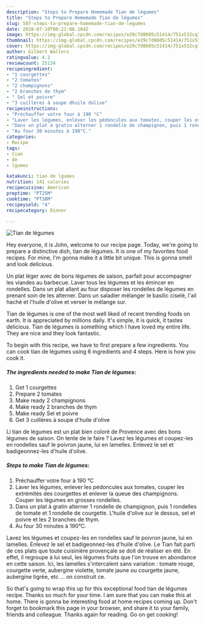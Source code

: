 ```yaml
---
description: "Steps to Prepare Homemade Tian de légumes"
title: "Steps to Prepare Homemade Tian de légumes"
slug: 507-steps-to-prepare-homemade-tian-de-legumes
date: 2020-07-10T00:21:06.104Z
image: https://img-global.cpcdn.com/recipes/e29c7d8605c51414/751x532cq70/tian-de-legumes-photo-principale-de-la-recette.jpg
thumbnail: https://img-global.cpcdn.com/recipes/e29c7d8605c51414/751x532cq70/tian-de-legumes-photo-principale-de-la-recette.jpg
cover: https://img-global.cpcdn.com/recipes/e29c7d8605c51414/751x532cq70/tian-de-legumes-photo-principale-de-la-recette.jpg
author: Gilbert Walters
ratingvalue: 4.2
reviewcount: 25134
recipeingredient:
- "1 courgettes"
- "2 tomates"
- "2 champignons"
- "2 branches de thym"
- " Sel et poivre"
- "3 cuillères à soupe dhuile dolive"
recipeinstructions:
- "Préchauffer votre four à 190 °C"
- "Laver les légumes, enlever les pédoncules aux tomates, couper les extrémités des courgettes et enlever la queue des champignons. Couper les légumes en grosses rondelles."
- "Dans un plat à gratin alterner 1 rondelle de champignon, puis 1 rondelles de tomate et 1 rondelle de courgette. L&#39;huile d&#39;olive sur le dessus, sel et poivre et les 2 branches de thym."
- "Au four 30 minutes à 190°C."
categories:
- Recipe
tags:
- tian
- de
- lgumes

katakunci: tian de lgumes 
nutrition: 141 calories
recipecuisine: American
preptime: "PT25M"
cooktime: "PT38M"
recipeyield: "4"
recipecategory: Dinner

---
```



![Tian de légumes](https://img-global.cpcdn.com/recipes/e29c7d8605c51414/751x532cq70/tian-de-legumes-photo-principale-de-la-recette.jpg)

Hey everyone, it is John, welcome to our recipe page. Today, we're going to prepare a distinctive dish, tian de légumes. It is one of my favorites food recipes. For mine, I'm gonna make it a little bit unique. This is gonna smell and look delicious.

Un plat léger avec de bons légumes de saison, parfait pour accompagner les viandes au barbecue. Laver tous les légumes et les émincer en rondelles. Dans un plat allant au four disposer les rondelles de légumes en prenant soin de les alterner. Dans un saladier mélanger le basilic ciselé, l&#39;ail haché et l&#39;huile d&#39;olive et verser le mélange sur.

Tian de légumes is one of the most well liked of recent trending foods on earth. It is appreciated by millions daily. It's simple, it is quick, it tastes delicious. Tian de légumes is something which I have loved my entire life. They are nice and they look fantastic.


To begin with this recipe, we have to first prepare a few ingredients. You can cook tian de légumes using 6 ingredients and 4 steps. Here is how you cook it.

<!--inarticleads1-->

##### The ingredients needed to make Tian de légumes:

1. Get 1 courgettes
1. Prepare 2 tomates
1. Make ready 2 champignons
1. Make ready 2 branches de thym
1. Make ready  Sel et poivre
1. Get 3 cuillères à soupe d&#39;huile d&#39;olive


Li tian de légumes est un plat bien coloré de Provence avec des bons légumes de saison. On tente de le faire ? Lavez les légumes et coupez-les en rondelles sauf le poivron jaune, lui en lamelles. Enlevez le sel et badigeonnez-les d&#39;huile d&#39;olive. 

<!--inarticleads2-->

##### Steps to make Tian de légumes:

1. Préchauffer votre four à 190 °C
1. Laver les légumes, enlever les pédoncules aux tomates, couper les extrémités des courgettes et enlever la queue des champignons. Couper les légumes en grosses rondelles.
1. Dans un plat à gratin alterner 1 rondelle de champignon, puis 1 rondelles de tomate et 1 rondelle de courgette. L&#39;huile d&#39;olive sur le dessus, sel et poivre et les 2 branches de thym.
1. Au four 30 minutes à 190°C.


Lavez les légumes et coupez-les en rondelles sauf le poivron jaune, lui en lamelles. Enlevez le sel et badigeonnez-les d&#39;huile d&#39;olive. Le Tian fait parti de ces plats que toute cuisinière provençale se doit de réaliser en été. En effet, il regroupe à lui seul, les légumes fruits que l&#39;on trouve en abondance en cette saison. Ici, les lamelles s&#39;intercalent sans variation : tomate rouge, courgette verte, aubergine violette, tomate jaune ou courgette jaune, aubergine tigrée, etc … on construit ce. 

So that's going to wrap this up for this exceptional food tian de légumes recipe. Thanks so much for your time. I am sure that you can make this at home. There is gonna be interesting food at home recipes coming up. Don't forget to bookmark this page in your browser, and share it to your family, friends and colleague. Thanks again for reading. Go on get cooking!
